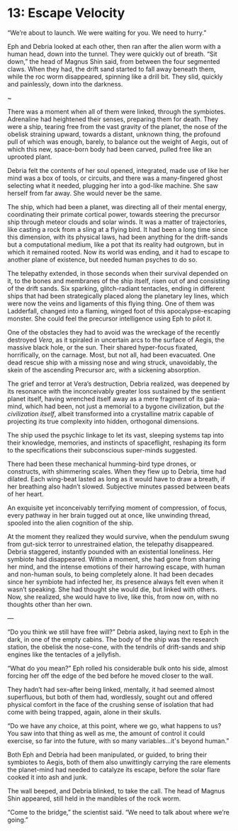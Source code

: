 # 13: Escape Velocity

“We’re about to launch. We were waiting for you. We need to hurry.”

Eph and Debria looked at each other, then ran after the alien worm with a human head, down into the tunnel. They were quickly out of breath. “Sit down,” the head of Magnus Shin said, from between the four segmented claws. When they had, the drift sand started to fall away beneath them, while the roc worm disappeared, spinning like a drill bit. They slid, quickly and painlessly, down into the darkness.

~

There was a moment when all of them were linked, through the symbiotes. Adrenaline had heightened their senses, preparing them for death. They were a ship, tearing free from the vast gravity of the planet, the nose of the obelisk straining upward, towards a distant, unknown thing, the profound pull of which was enough, barely, to balance out the weight of Aegis, out of which this new, space-born body had been carved, pulled free like an uprooted plant.

Debria felt the contents of her soul opened, integrated, made use of like her mind was a box of tools, or circuits, and there was a many-fingered ghost selecting what it needed, plugging her into a god-like machine. She saw herself from far away. She would never be the same.
 
The ship, which had been a planet, was directing all of their mental energy, coordinating their primate cortical power, towards steering the precursor ship through meteor clouds and solar winds. It was a matter of trajectories, like casting a rock from a sling at a flying bird. It had been a long time since this dimension, with its physical laws, had been anything for the drift-sands but a computational medium, like a pot that its reality had outgrown, but in which it remained rooted. Now its world was ending, and it had to escape to another plane of existence, but needed human psyches to do so.

The telepathy extended, in those seconds when their survival depended on it, to the bones and membranes of the ship itself, risen out of and consisting of the drift sands. Six sparking, glitch-radiant tentacles, ending in different ships that had been strategically placed along the planetary ley lines, which were now the veins and ligaments of this flying thing. One of them was Ladderfall, changed into a flaming, winged foot of this apocalypse-escaping monster. She could feel the precursor intelligence using Eph to pilot it.

One of the obstacles they had to avoid was the wreckage of the recently destroyed *Vera*, as it spiraled in uncertain arcs to the surface of Aegis, the massive black hole, or the sun. Their shared hyper-focus fixated, horrifically, on the carnage. Most, but not all, had been evacuated. One dead rescue ship with a missing nose and wing struck, unavoidably, the skein of the ascending Precursor arc, with a sickening absorption.

The grief and terror at Vera’s destruction, Debria realized, was deepened by its resonance with the inconceivably greater loss sustained by the sentient planet itself, having wrenched itself away as a mere fragment of its gaia-mind, which had been, not just a memorial to a bygone civilization, but *the civilization itself*, albeit transformed into a crystalline matrix capable of projecting its true complexity into hidden, orthogonal dimensions.

The ship used the psychic linkage to let its vast, sleeping systems tap into their knowledge, memories, and instincts of spaceflight, reshaping its form to the specifications their subconscious super-minds suggested. 

There had been these mechanical humming-bird type drones, or constructs, with shimmering scales. When they flew up to Debria, time had dilated. Each wing-beat lasted as long as it would have to draw a breath, if her breathing also hadn’t slowed. Subjective minutes passed between beats of her heart.

An exquisite yet inconceivably terrifying moment of compression, of focus, every pathway in her brain tugged out at once, like unwinding thread, spooled into the alien cognition of the ship.

At the moment they realized they would survive, when the pendulum swung from gut-sick terror to unrestrained elation, the telepathy disappeared. Debria staggered, instantly pounded with an existential loneliness. Her symbiote had disappeared. Within a moment, she had gone from sharing her mind, and the intense emotions of their harrowing escape, with human and non-human souls, to being completely alone. It had been decades since her symbiote had infected her, its presence always felt even when it wasn’t speaking. She had thought she would die, but linked with others. Now, she realized, she would have to live, like this, from now on, with no thoughts other than her own.

—

“Do you think we still have free will?” Debria asked, laying next to Eph in the dark, in one of the empty cabins. The body of the ship was the research station, the obelisk the nose-cone, with the tendrils of drift-sands and ship engines like the tentacles of a jellyfish.

“What do you mean?” Eph rolled his considerable bulk onto his side, almost forcing her off the edge of the bed before he moved closer to the wall.

They hadn’t had sex–after being linked, mentally, it had seemed almost superfluous, but both of them had, wordlessly,  sought out and offered physical comfort in the face of the crushing sense of isolation that had come with being trapped, again, alone in their skulls.

“Do we have any choice, at this point, where we go, what happens to us? You saw into that thing as well as me, the amount of control it could exercise, so far into the future, with so many variables…it's beyond human.”

Both Eph and Debria had been manipulated, or guided, to bring their symbiotes to Aegis, both of them also unwittingly carrying the rare elements the planet-mind had needed to catalyze its escape, before the solar flare cooked it into ash and junk.

The wall beeped, and Debria blinked, to take the call. The head of Magnus Shin appeared, still held in the mandibles of the rock worm.

“Come to the bridge,” the scientist said. “We need to talk about where we’re going.”


